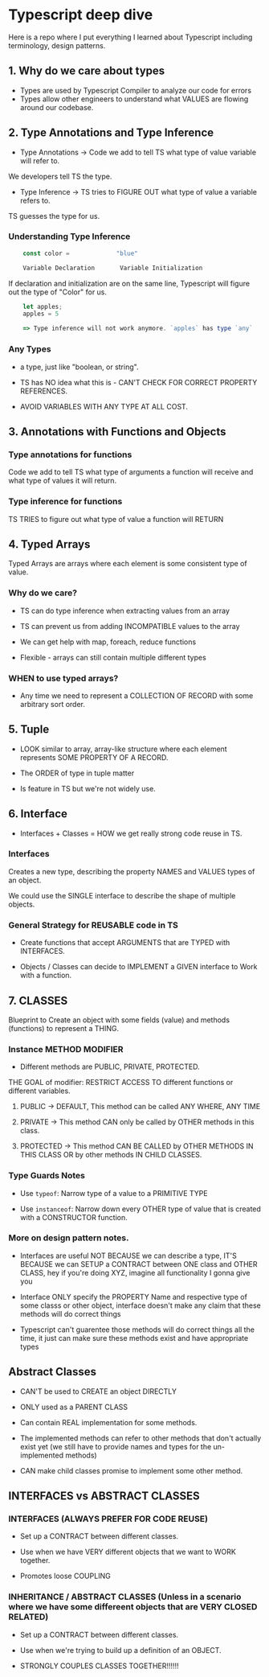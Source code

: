 # Typescript deep dive

Here is a repo where I put everything I learned about Typescript including terminology, design patterns.

## 1. Why do we care about types

- Types are used by Typescript Compiler to analyze our code for errors
- Types allow other engineers to understand what VALUES are flowing around our codebase.

## 2. Type Annotations and Type Inference

- Type Annotations -> Code we add to tell TS what type of value variable will refer to.

We developers tell TS the type.

- Type Inference -> TS tries to FIGURE OUT what type of value a variable refers to.

TS guesses the type for us.

### Understanding Type Inference

```js
    const color =             "blue"

    Variable Declaration       Variable Initialization
```

If declaration and initialization are on the same line, Typescript will figure out the type of "Color" for us.

```js
    let apples;
    apples = 5

    => Type inference will not work anymore. `apples` has type `any`
```

### Any Types

- a type, just like "boolean, or string".

- TS has NO idea what this is - CAN'T CHECK FOR CORRECT PROPERTY REFERENCES.

- AVOID VARIABLES WITH ANY TYPE AT ALL COST.

## 3. Annotations with Functions and Objects

### Type annotations for functions

Code we add to tell TS what type of arguments a function will receive and what type of values it will return.

### Type inference for functions

TS TRIES to figure out what type of value a function will RETURN

## 4. Typed Arrays

Typed Arrays are arrays where each element is some consistent type of value.

### Why do we care?

- TS can do type inference when extracting values from an array

- TS can prevent us from adding INCOMPATIBLE values to the array

- We can get help with map, foreach, reduce functions

- Flexible - arrays can still contain multiple different types

### WHEN to use typed arrays?

- Any time we need to represent a COLLECTION OF RECORD with some arbitrary sort order.

## 5. Tuple

- LOOK similar to array, array-like structure where each element represents SOME PROPERTY OF A RECORD.

- The ORDER of type in tuple matter

- Is feature in TS but we're not widely use.

## 6. Interface

- Interfaces + Classes = HOW we get really strong code reuse in TS.

### Interfaces

Creates a new type, describing the property NAMES and VALUES types of an object.

We could use the SINGLE interface to describe the shape of multiple objects.

### General Strategy for REUSABLE code in TS

- Create functions that accept ARGUMENTS that are TYPED with INTERFACES.

- Objects / Classes can decide to IMPLEMENT a GIVEN interface to Work with a function.

## 7. CLASSES

Blueprint to Create an object with some fields (value) and methods (functions) to represent a THING.

### Instance METHOD MODIFIER

- Different methods are PUBLIC, PRIVATE, PROTECTED.

THE GOAL of modifier: RESTRICT ACCESS TO different functions or different variables.

1. PUBLIC -> DEFAULT, This method can be called ANY WHERE, ANY TIME

2. PRIVATE -> This method CAN only be called by OTHER methods in this class.

3. PROTECTED -> This method CAN BE CALLED by OTHER METHODS IN THIS CLASS OR by other methods IN CHILD CLASSES.

### Type Guards Notes

- Use `typeof`: Narrow type of a value to a PRIMITIVE TYPE

- Use `instanceof`: Narrow down every OTHER type of value that is created with a CONSTRUCTOR function.

### More on design pattern notes.

- Interfaces are useful NOT BECAUSE we can describe a type, IT'S BECAUSE we can SETUP a CONTRACT between ONE class and OTHER CLASS, hey if you're doing XYZ, imagine all functionality I gonna give you

- Interface ONLY specify the PROPERTY Name and respective type of some classs or other object, interface doesn't make any claim that these methods will do correct things

- Typescript can't guarentee those methods will do correct things all the time, it just can make sure these methods exist and have appropriate types 

## Abstract Classes

- CAN'T be used to CREATE an object DIRECTLY

- ONLY used as a PARENT CLASS

- Can contain REAL implementation for some methods.

- The implemented methods can refer to other methods that don't actually exist yet (we still have to provide names and types for the un-implemented methods)

- CAN make child classes promise to implement some other method.

## INTERFACES vs ABSTRACT CLASSES

### INTERFACES (ALWAYS PREFER FOR CODE REUSE)

- Set up a CONTRACT between different classes.

- Use when we have VERY different objects that we want to WORK together.

- Promotes loose COUPLING

### INHERITANCE / ABSTRACT CLASSES (Unless in a scenario where we have some differeent objects that are VERY CLOSED RELATED)

- Set up a CONTRACT between different classes.

- Use when we're trying to build up a definition of an OBJECT.

- STRONGLY COUPLES CLASSES TOGETHER!!!!!!